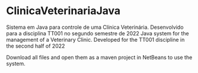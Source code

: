 # ClinicaVeterinariaJava
Sistema em Java para controle de uma Clínica Veterinária. Desenvolvido para a disciplina TT001 no segundo semestre de 2022
Java system for the management of a Veterinary Clinic. Developed for the TT001 discipline in the second half of 2022

Download all files and open them as a maven project in NetBeans to use the system.
